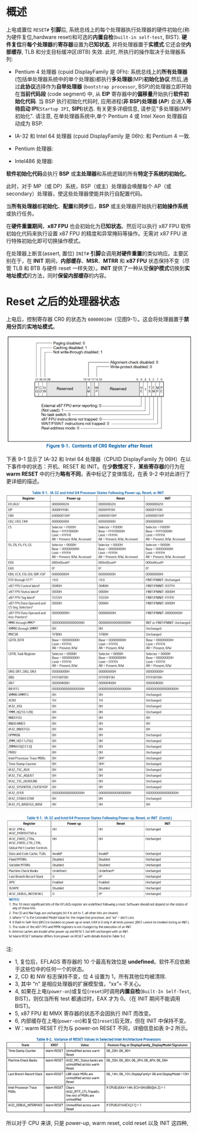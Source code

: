 


# 概述

上电或置位 `RESET#` **引脚**后, 系统总线上的每个处理器执行处理器的硬件初始化(称为硬件复位,hardware reset)和可选的**内置自检**(`built-in self-test`, BIST). **硬件复位**将**每个处理器**的**寄存器**设置为**已知状态**, 并将处理器置于**实模式**.它还会使**内部缓存**, TLB 和分支目标缓冲区(BTB) 失效. 此时, 所执行的操作取决于处理器系列:

* Pentium 4 处理器 (cpuid DisplayFamily 是 0Fh): 系统总线上的**所有处理器**(包括单处理器系统中的单个处理器)都执行**多处理器**(MP)**初始化协议**.然后,通过**此协议**选择作为**自举处理器** (`bootstrap processor`, BSP)的处理器立即开始在**当前代码段** (code segment) 中, 从 **EIP** 寄存器中的**偏移量**开始执行**软件初始化代码**. 当 BSP 执行初始化代码时, 应用进程(**非 BSP)处理器 (AP**) 会进入**等待启动 IPI**(`Startup IPI`, **SIPI**)状态. 有关更多详细信息, 请参见"多处理器(MP)初始化". 请注意, 在单处理器系统中,单个 Pentium 4 或 Intel Xeon 处理器自动成为 BSP.

* IA-32 和 Intel 64 处理器 (cpuid DisplayFamily 是 06h): 和 Pentium 4 一致.

* Pentium 处理器:

* Intel486 处理器:

**软件初始化代码**会执行 **BSP** 或**主处理器**和系统逻辑的所有**特定于系统的初始化**。

此时，对于 MP（或 DP）系统，BSP（或主）处理器会唤醒每个 AP（或 secondary）处理器，使这些处理器使能并执行自配置代码。

当**所有处理器**都**初始化**、**配置**和**同步**后，**BSP** 或主处理器开始执行**初始操作系统**或执行任务。

在**硬件重置期间**，**x87 FPU** 也会初始化为**已知状态**。然后可以执行 x87 FPU 软件初始化代码来执行设置 x87 FPU 的精度和异常掩码等操作。无需对 x87 FPU 进行特殊初始化即可切换操作模式。

在处理器上断言(assert, 置位) `INIT#` **引脚**会调用**对硬件重置**的类似响应。主要区别在于，在 **INIT** 期间，**内部缓存**、**MSR**、**MTRR** 和 **x87 FPU** 状态保持不变（尽管 TLB 和 BTB 与硬件 reset 一样失效）。**INIT** 提供了一种从受**保护模式**切换到**实地址模式**的方法，同时**保留内部缓存**的内容。

# Reset 之后的处理器状态

上电后，控制寄存器 CR0 的状态为 `60000010H`（见图9-1）。这会将处理器置于**禁用分页**的**实地址模式**。

![2023-10-26-14-35-42.png](./images/2023-10-26-14-35-42.png)

下表 9-1 显示了 IA-32 和 Intel 64 处理器（CPUID DisplayFamily 为 06H）在以下事件中的状态：开机、RESET 和 INIT。在**少数情况**下，**某些寄存器**的行为在 **warm RESET** 中的行为**略有不同**，表中标记了变体情况，在表 9-2 中对此进行了更详细的描述。

![2023-10-26-14-51-40.png](./images/2023-10-26-14-51-40.png)

![2023-10-26-14-52-46.png](./images/2023-10-26-14-52-46.png)

注:

* 1, 复位后，EFLAGS 寄存器的 10 个最高有效位是 **undefined**。软件不应依赖于这些位中的任何一个的状态。
* 2, CD 和 NW 标志保持不变，位 4 设置为 1，所有其他位均被清除.
* 3, 其中 “n” 是相应处理器的扩展模型值，“xx”= 不关心。
* 4, 如果在上电(`power-on`)或复位(`reset`)时调用**内置自检**(`Built-In Self-Test`, BIST)，则仅当所有 test 都通过时，EAX 才为 0。（在 INIT 期间不能调用 BIST)。
* 5, x87 FPU 和 MMX 寄存器的状态不会因执行 INIT 而改变。
* 6, 内部缓存在上电(`power-on`)和复位(`reset`)后无效，但在 INIT 中保持不变。
* W：warm RESET 行为与 power-on RESET 不同，详细信息如表 9-2 所示。

![2023-10-26-15-24-58.png](./images/2023-10-26-15-24-58.png)

所以对于 CPU 来讲, 只是 power-up, warm reset, cold reset 以及 INIT 这四种, 